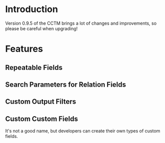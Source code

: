# Introduction #

Version 0.9.5 of the CCTM brings a lot of changes and improvements, so please be careful when upgrading!

# Features #

## Repeatable Fields ##

## Search Parameters for Relation Fields ##

## Custom Output Filters ##

## Custom Custom Fields ##

It's not a good name, but developers can create their own types of custom fields.
